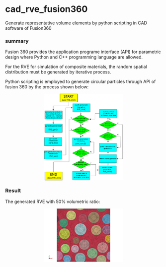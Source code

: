 # cad_rve_fusion360
Generate representative volume elements by python scripting in CAD software of Fusion360

### summary

Fusion 360 provides the application programe interface (API) for parametric design where Python and C++ programming language are allowed.

For the RVE for simulation of composite materials, the random spatial distribution must be generated by iterative process.

Python scripting is employed to generate circular particles through API of fusion 360 by the process shown below:

<p align="center">
    <img src="/res/figures/flow_chart.png" width="50%" align="center">
</p>


### Result

The generated RVE with 50% volumetric ratio:

<p align="center">
    <img src="/res/figures/RVE_image_001.png" width="50%" align="center">
</p>